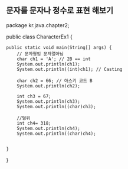 ## 문자를 문자나 정수로 표현 해보기

package kr.java.chapter2;

public class CharacterEx1 {

	public static void main(String[] args) {
		// 문자형임 문자열아님
		char ch1 = 'A'; // 2B == int
		System.out.println(ch1); 
		System.out.println((int)ch1); // Casting
		
		char ch2 = 66; // 아스키 코드 B
		System.out.println(ch2);
		
		int ch3 = 67;
		System.out.println(ch3);
		System.out.println((char)ch3);
		
		//범위
		int ch4= 318;
		System.out.println(ch4);
		System.out.println((char)ch4);
	
	
	}

}
